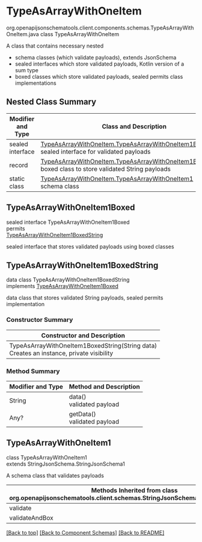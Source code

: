 # TypeAsArrayWithOneItem
org.openapijsonschematools.client.components.schemas.TypeAsArrayWithOneItem.java
class TypeAsArrayWithOneItem<br>

A class that contains necessary nested
- schema classes (which validate payloads), extends JsonSchema
- sealed interfaces which store validated payloads, Kotlin version of a sum type
- boxed classes which store validated payloads, sealed permits class implementations

## Nested Class Summary
| Modifier and Type | Class and Description |
| ----------------- | ---------------------- |
| sealed interface | [TypeAsArrayWithOneItem.TypeAsArrayWithOneItem1Boxed](#typeasarraywithoneitem1boxed)<br> sealed interface for validated payloads |
| record | [TypeAsArrayWithOneItem.TypeAsArrayWithOneItem1BoxedString](#typeasarraywithoneitem1boxedstring)<br> boxed class to store validated String payloads |
| static class | [TypeAsArrayWithOneItem.TypeAsArrayWithOneItem1](#typeasarraywithoneitem1)<br> schema class |

## TypeAsArrayWithOneItem1Boxed
sealed interface TypeAsArrayWithOneItem1Boxed<br>
permits<br>
[TypeAsArrayWithOneItem1BoxedString](#typeasarraywithoneitem1boxedstring)

sealed interface that stores validated payloads using boxed classes

## TypeAsArrayWithOneItem1BoxedString
data class TypeAsArrayWithOneItem1BoxedString<br>
implements [TypeAsArrayWithOneItem1Boxed](#typeasarraywithoneitem1boxed)

data class that stores validated String payloads, sealed permits implementation

### Constructor Summary
| Constructor and Description |
| --------------------------- |
| TypeAsArrayWithOneItem1BoxedString(String data)<br>Creates an instance, private visibility |

### Method Summary
| Modifier and Type | Method and Description |
| ----------------- | ---------------------- |
| String | data()<br>validated payload |
| Any? | getData()<br>validated payload |

## TypeAsArrayWithOneItem1
class TypeAsArrayWithOneItem1<br>
extends StringJsonSchema.StringJsonSchema1

A schema class that validates payloads

| Methods Inherited from class org.openapijsonschematools.client.schemas.StringJsonSchema.StringJsonSchema1 |
| ------------------------------------------------------------------ |
| validate                                                           |
| validateAndBox                                                     |

[[Back to top]](#top) [[Back to Component Schemas]](../../../README.md#Component-Schemas) [[Back to README]](../../../README.md)
